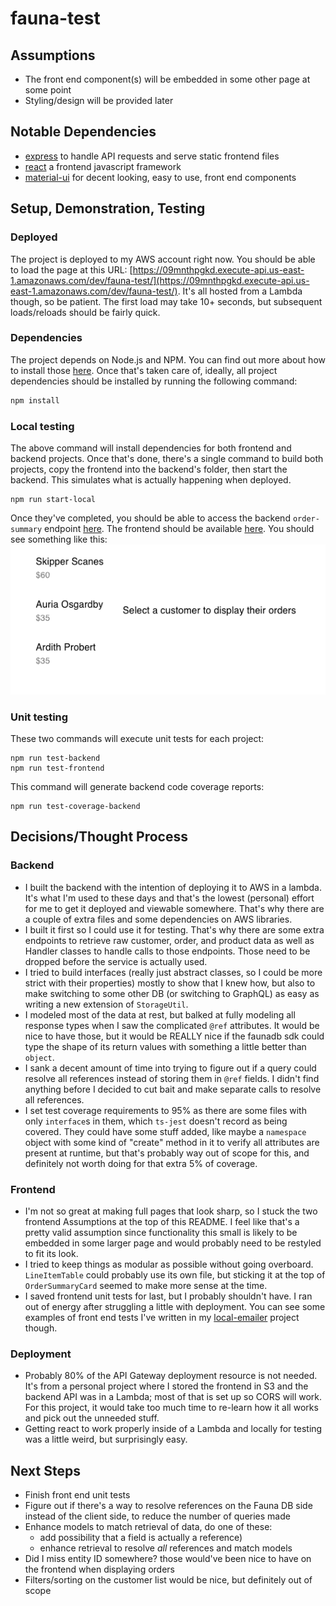 # fauna-test

## Assumptions
  * The front end component(s) will be embedded in some other page at some point
  * Styling/design will be provided later

## Notable Dependencies
  * [express](https://expressjs.com/) to handle API requests and serve static frontend files
  * [react](https://reactjs.org/) a frontend javascript framework
  * [material-ui](https://material-ui.com/) for decent looking, easy to use, front end components


## Setup, Demonstration, Testing

### Deployed
The project is deployed to my AWS account right now. You should be able to load the page at this URL: [https://09mnthpgkd.execute-api.us-east-1.amazonaws.com/dev/fauna-test/](https://09mnthpgkd.execute-api.us-east-1.amazonaws.com/dev/fauna-test/). It's all hosted from a Lambda though, so be patient. The first load may take 10+ seconds, but subsequent loads/reloads should be fairly quick.

### Dependencies
The project depends on Node.js and NPM. You can find out more about how to install those [here](https://www.npmjs.com/get-npm). Once that's taken care of, ideally, all project dependencies should be installed by running the following command:
```bash
npm install
```

### Local testing
The above command will install dependencies for both frontend and backend projects. Once that's done, there's a single command to build both projects, copy the frontend into the backend's folder, then start the backend. This simulates what is actually happening when deployed.
```
npm run start-local
```

Once they've completed, you should be able to access the backend `order-summary` endpoint [here](http://localhost:8080/fauna-test/order-summary). The frontend should be available [here](http://localhost:8080/fauna-test/). You should see something like this:
![frontend screenshot](frontend-screenshot.png)

### Unit testing
These two commands will execute unit tests for each project:
```
npm run test-backend
npm run test-frontend
```

This command will generate backend code coverage reports:
```
npm run test-coverage-backend
```

## Decisions/Thought Process
### Backend
  * I built the backend with the intention of deploying it to AWS in a lambda. It's what I'm used to these days and that's the lowest (personal) effort for me to get it deployed and viewable somewhere. That's why there are a couple of extra files and some dependencies on AWS libraries.
  * I built it first so I could use it for testing. That's why there are some extra endpoints to retrieve raw customer, order, and product data as well as Handler classes to handle calls to those endpoints. Those need to be dropped before the service is actually used. 
  * I tried to build interfaces (really just abstract classes, so I could be more strict with their properties) mostly to show that I knew how, but also to make switching to some other DB (or switching to GraphQL) as easy as writing a new extension of `StorageUtil`.
  * I modeled most of the data at rest, but balked at fully modeling all response types when I saw the complicated `@ref` attributes. It would be nice to have those, but it would be REALLY nice if the faunadb sdk could type the shape of its return values with something a little better than `object`.
  * I sank a decent amount of time into trying to figure out if a query could resolve all references instead of storing them in `@ref` fields. I didn't find anything before I decided to cut bait and make separate calls to resolve all references.
  * I set test coverage requirements to 95% as there are some files with only `interface`s in them, which `ts-jest` doesn't record as being covered. They could have some stuff added, like maybe a `namespace` object with some kind of "create" method in it to verify all attributes are present at runtime, but that's probably way out of scope for this, and definitely not worth doing for that extra 5% of coverage.

### Frontend
  * I'm not so great at making full pages that look sharp, so I stuck the two frontend Assumptions at the top of this README. I feel like that's a pretty valid assumption since functionality this small is likely to be embedded in some larger page and would probably need to be restyled to fit its look.
  * I tried to keep things as modular as possible without going overboard. `LineItemTable` could probably use its own file, but sticking it at the top of `OrderSummaryCard` seemed to make more sense at the time.
  * I saved frontend unit tests for last, but I probably shouldn't have. I ran out of energy after struggling a little with deployment. You can see some examples of front end tests I've written in my [local-emailer](https://github.com/champgm/local-emailer/blob/React-Native/spec/Emailer.spec.tsx) project though. 

### Deployment
  * Probably 80% of the API Gateway deployment resource is not needed. It's from a personal project where I stored the frontend in S3 and the backend API was in a Lambda; most of that is set up so CORS will work. For this project, it would take too much time to re-learn how it all works and pick out the unneeded stuff. 
  * Getting react to work properly inside of a Lambda and locally for testing was a little weird, but surprisingly easy.


## Next Steps
  * Finish front end unit tests
  * Figure out if there's a way to resolve references on the Fauna DB side instead of the client side, to reduce the number of queries made
  * Enhance models to match retrieval of data, do one of these:
    * add possibility that a field is actually a reference)
    * enhance retrieval to resolve *all* references and match models
  * Did I miss entity ID somewhere? those would've been nice to have on the frontend when displaying orders
  * Filters/sorting on the customer list would be nice, but definitely out of scope